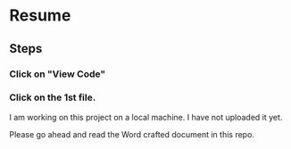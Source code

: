 # Resume
## Steps
### Click on "View Code"
### Click on the 1st file.

I am working on this project on a local machine. I have not uploaded it yet.

Please go ahead and read the Word crafted document in this repo.
